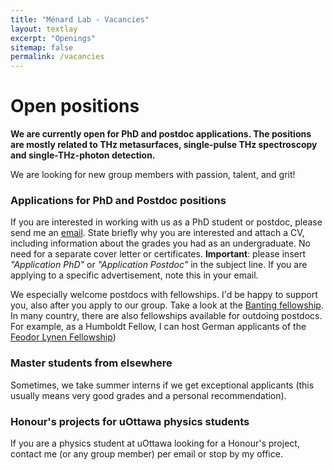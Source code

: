```yaml
---
title: "Ménard Lab - Vacancies"
layout: textlay
excerpt: "Openings"
sitemap: false
permalink: /vacancies
---
```


# Open positions

**We are currently open for PhD and postdoc applications. The positions are mostly related to THz metasurfaces, single-pulse THz spectroscopy and single-THz-photon detection.**

We are  looking for new group members with passion, talent, and grit!


### Applications for PhD and Postdoc positions
If you are interested in working with us as a PhD student or postdoc, please send me an [email](mailto:jean-michel.menard@uottawa.ca). State briefly why you are interested and attach a CV, including information about the grades you had as an undergraduate. No need for a separate cover letter or certificates. **Important**: please insert _"Application PhD"_ or _"Application Postdoc"_ in the subject line. If you are applying to a specific advertisement, note this in your email.

We especially welcome postdocs with fellowships. I'd be happy to support you, also after you apply to our group. Take a look at the [Banting fellowship](https://banting.fellowships-bourses.gc.ca/en/home-accueil.html). In many country, there are also fellowships available for outdoing postdocs. For example, as a Humboldt Fellow, I can host German applicants of the [Feodor Lynen Fellowship](https://www.humboldt-foundation.de/en/apply/sponsorship-programmes/feodor-lynen-research-fellowship))

### Master students from elsewhere
Sometimes, we take summer interns if we get exceptional applicants (this usually means very good grades and a personal recommendation).

### Honour's projects for uOttawa physics students
If you are a physics student at uOttawa looking for a Honour's project, contact me (or any group member) per email or stop by my office.
